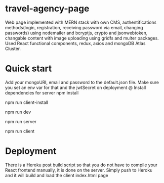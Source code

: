 # travel-agency-page
Web page implemented with MERN stack with own CMS, authentifications methods(login, registration, receiving password via email, changing passwords) using nodemailer and bcryptjs, crypto and jsonwebtoken, changable content with image uploading using gridfs and multer packages. Used React functional components, redux, axios and mongoDB Atlas Cluster.
# Quick start
Add your mongoURI, email and password to the default.json file. Make sure you set an env var for that and the jwtSecret on deployment
@ Install dependencies for server
npm install

<!--  Install dependencies for client -->
npm run client-install

 <!-- Run the client & server with concurrently -->
npm run dev

<!-- Run the Express server only -->
npm run server

<!-- Run the React client only -->
npm run client

<!-- Server runs on http://localhost:5000 and client on http://localhost:3000 -->

# Deployment

There is a Heroku post build script so that you do not have to compile your React frontend manually, it is done on the server. Simply push to Heroku and it will build and load the client index.html page